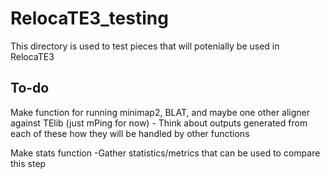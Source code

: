 # RelocaTE3_testing

This directory is used to test pieces that will potenially be used in RelocaTE3



## To-do

Make function for running minimap2, BLAT, and maybe one other aligner against TElib (just mPing for now)
    - Think about outputs generated from each of these how they will be handled by other functions

Make stats function
    -Gather statistics/metrics that can be used to compare this step



